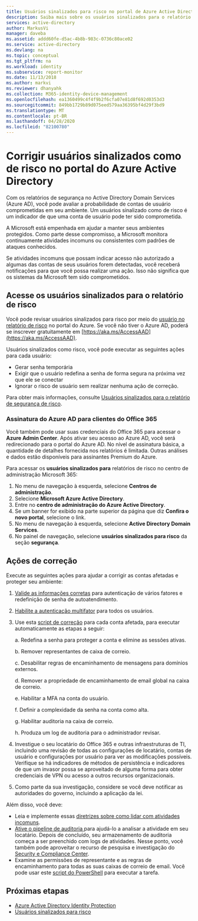 ```yaml
---
title: Usuários sinalizados para risco no portal de Azure Active Directory | Microsoft Docs
description: Saiba mais sobre os usuários sinalizados para o relatório de risco na segurança no portal do Azure Active Directory
services: active-directory
author: MarkusVi
manager: daveba
ms.assetid: addd60fe-d5ac-4b8b-983c-0736c80ace02
ms.service: active-directory
ms.devlang: na
ms.topic: conceptual
ms.tgt_pltfrm: na
ms.workload: identity
ms.subservice: report-monitor
ms.date: 11/13/2018
ms.author: markvi
ms.reviewer: dhanyahk
ms.collection: M365-identity-device-management
ms.openlocfilehash: ea1360499c4f4f9b2f6cfa07e81d8f692d0353d3
ms.sourcegitcommit: 849bb1729b89d075eed579aa36395bf4d29f3bd9
ms.translationtype: MT
ms.contentlocale: pt-BR
ms.lasthandoff: 04/28/2020
ms.locfileid: "82100780"
---
```

# <a name="remediate-users-flagged-for-risk-in-the-azure-active-directory-portal"></a>Corrigir usuários sinalizados como de risco no portal do Azure Active Directory

Com os relatórios de segurança no Active Directory Domain Services (Azure AD), você pode avaliar a probabilidade de contas de usuário comprometidas em seu ambiente. Um usuários sinalizado como de risco é um indicador de que uma conta de usuário pode ter sido comprometida.

A Microsoft está empenhada em ajudar a manter seus ambientes protegidos. Como parte desse compromisso, a Microsoft monitora continuamente atividades incomuns ou consistentes com padrões de ataques conhecidos. 

Se atividades incomuns que possam indicar acesso não autorizado a algumas das contas de seus usuários forem detectadas, você receberá notificações para que você possa realizar uma ação. Isso não significa que os sistemas da Microsoft tem sido comprometidos.

## <a name="access-the-users-flagged-for-risk-report"></a>Acesse os usuários sinalizados para o relatório de risco

Você pode revisar usuários sinalizados para risco por meio do [usuário no relatório de risco](https://portal.azure.com/#blade/Microsoft_AAD_IAM/ActiveDirectoryMenuBlade/RiskyUsers) no portal do Azure. Se você não tiver o Azure AD, poderá se inscrever gratuitamente em [https://aka.ms/AccessAAD](https://aka.ms/AccessAAD). 

Usuários sinalizados como risco, você pode executar as seguintes ações para cada usuário:

- Gerar senha temporária
- Exigir que o usuário redefina a senha de forma segura na próxima vez que ele se conectar
- Ignorar o risco de usuário sem realizar nenhuma ação de correção.

Para obter mais informações, consulte [Usuários sinalizados para o relatório de segurança de risco](concept-user-at-risk.md).

### <a name="azure-ad-subscription-for-office-365-customers"></a>Assinatura do Azure AD para clientes do Office 365

Você também pode usar suas credenciais do Office 365 para acessar o **Azure Admin Center**. Após ativar seu acesso ao Azure AD, você será redirecionado para o portal do Azure AD. No nível de assinatura básica, a quantidade de detalhes fornecida nos relatórios é limitada. Outras análises e dados estão disponíveis para assinantes Premium do Azure.

Para acessar os **usuários sinalizados para** relatórios de risco no centro de administração Microsoft 365:

1.  No menu de navegação à esquerda, selecione **Centros de administração**. 
2.  Selecione **Microsoft Azure Active Directory**.
3.  Entre no **centro de administração do Azure Active Directory**.
4.  Se um banner for exibido na parte superior da página que diz **Confira o novo portal**, selecione o link.
4.  No menu de navegação à esquerda, selecione **Active Directory Domain Services**. 
5.  No painel de navegação, selecione **usuários sinalizados para risco** da seção **segurança**.

## <a name="remediation-actions"></a>Ações de correção

Execute as seguintes ações para ajudar a corrigir as contas afetadas e proteger seu ambiente:

1.  [Valide as informações corretas](https://aka.ms/MFAValid) para autenticação de vários fatores e redefinição de senha de autoatendimento. 
2.  [Habilite a autenticação multifator](https://aka.ms/MFAuth) para todos os usuários. 
3.  Use esta [script de correção](https://aka.ms/remediate) para cada conta afetada, para executar automaticamente as etapas a seguir: 

    a. Redefina a senha para proteger a conta e elimine as sessões ativas.

    b. Remover representantes de caixa de correio.

    c. Desabilitar regras de encaminhamento de mensagens para domínios externos.

    d. Remover a propriedade de encaminhamento de email global na caixa de correio.

    e. Habilitar a MFA na conta do usuário.

    f. Definir a complexidade da senha na conta como alta.

    g. Habilitar auditoria na caixa de correio.

    h. Produza um log de auditoria para o administrador revisar.

4. Investigue o seu locatário do Office 365 e outras infraestruturas de TI, incluindo uma revisão de todas as configurações de locatário, contas de usuário e configurações por usuário para ver as modificações possíveis. Verifique se há indicadores de métodos de persistência e indicadores de que um invasor possa se aproveitado de alguma forma para obter credenciais de VPN ou acesso a outros recursos organizacionais. 

5.  Como parte da sua investigação, considere se você deve notificar as autoridades do governo, incluindo a aplicação da lei.

Além disso, você deve:

- Leia e implemente essas [diretrizes sobre como lidar com atividades incomuns](https://aka.ms/fixaccount). 
- [ Ative o pipeline de auditoria ](https://aka.ms/improvesecurity) para ajudá-lo a analisar a atividade em seu locatário. Depois de concluído, seu armazenamento de auditoria começa a ser preenchido com logs de atividades. Nesse ponto, você também pode aproveitar o recurso de pesquisa e investigação do [Security e Compliance Center](https://aka.ms/sccsearch). 
- Examine as permissões de representante e as regras de encaminhamento para todas as suas caixas de correio de email. Você pode usar este [script do PowerShell](https://aka.ms/delegateforwardrules) para executar a tarefa. 

## <a name="next-steps"></a>Próximas etapas

* [Azure Active Directory Identity Protection](../active-directory-identityprotection.md)
* [Usuários sinalizados para risco](concept-user-at-risk.md)
